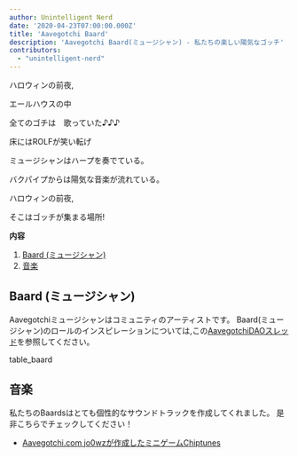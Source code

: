 ```yaml
---
author: Unintelligent Nerd
date: '2020-04-23T07:00:00.000Z'
title: 'Aavegotchi Baard'
description: 'Aavegotchi Baard(ミュージシャン) - 私たちの楽しい陽気なゴッチ'
contributors:
  - "unintelligent-nerd"
---
```


ハロウィンの前夜,

エールハウスの中

全てのゴチは　歌っていた♪♪♪

床にはROLFが笑い転げ

ミュージシャンはハープを奏でている。

バクパイプからは陽気な音楽が流れている。

ハロウィンの前夜,

そこはゴッチが集まる場所!

<div class="contentsBox">

**内容**

<ol>
<li><a href=#baards>Baard (ミュージシャン)</a></li>
<li><a href=#music>音楽</a></li>
</ol>

</div>

## Baard (ミュージシャン)

Aavegotchiミュージシャンはコミュニティのアーティストです。 Baard(ミュージシャン)のロールのインスピレーションについては,この[AavegotchiDAOスレッド](https://dao.aavegotchi.com/t/aavegotchi-8-bit-music-task-force/1637)を参照してください。

table_baard

## 音楽

私たちのBaardsはとても個性的なサウンドトラックを作成してくれました。 是非こちらでチェックしてください！

* [Aavegotchi.com jo0wzが作成したミニゲームChiptunes](https://soundcloud.com/jowijames/sets/aavegotchicom-minigame-chiptunes)